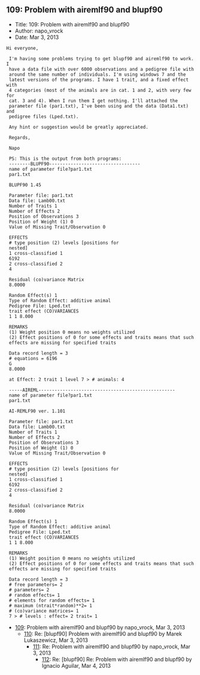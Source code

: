 ## 109: Problem with airemlf90 and blupf90

- Title: 109: Problem with airemlf90 and blupf90
- Author: napo_vrock
- Date: Mar 3, 2013

```
Hi everyone,

 I'm having some problems trying to get blupf90 and airemlf90 to work. I
 have a data file with over 6000 observations and a pedigree file with
 around the same number of individuals. I'm using windows 7 and the
 latest versions of the programs. I have 1 trait, and a fixed effect with
 4 categories (most of the animals are in cat. 1 and 2, with very few for
 cat. 3 and 4). When I run them I get nothing. I'll attached the
 parameter file (par1.txt), I've been using and the data (Data1.txt) and
 pedigree files (Lped.txt).

 Any hint or suggestion would be greatly appreciated.

 Regards,

 Napo

 PS: This is the output from both programs:
 --------BLUPF90----------------------------------
 name of parameter file?par1.txt
 par1.txt

 BLUPF90 1.45

 Parameter file: par1.txt
 Data file: Lamb00.txt
 Number of Traits 1
 Number of Effects 2
 Position of Observations 3
 Position of Weight (1) 0
 Value of Missing Trait/Observation 0

 EFFECTS
 # type position (2) levels [positions for
 nested]
 1 cross-classified 1
 6192
 2 cross-classified 2
 4

 Residual (co)variance Matrix
 8.0000

 Random Effect(s) 1
 Type of Random Effect: additive animal
 Pedigree File: Lped.txt
 trait effect (CO)VARIANCES
 1 1 8.000

 REMARKS
 (1) Weight position 0 means no weights utilized
 (2) Effect positions of 0 for some effects and traits means that such
 effects are missing for specified traits

 Data record length = 3
 # equations = 6196
 G
 8.0000

 at Effect: 2 trait 1 level 7 > # animals: 4

 -----AIREML---------------------------------------------------
 name of parameter file?par1.txt
 par1.txt

 AI-REMLF90 ver. 1.101

 Parameter file: par1.txt
 Data file: Lamb00.txt
 Number of Traits 1
 Number of Effects 2
 Position of Observations 3
 Position of Weight (1) 0
 Value of Missing Trait/Observation 0

 EFFECTS
 # type position (2) levels [positions for
 nested]
 1 cross-classified 1
 6192
 2 cross-classified 2
 4

 Residual (co)variance Matrix
 8.0000

 Random Effect(s) 1
 Type of Random Effect: additive animal
 Pedigree File: Lped.txt
 trait effect (CO)VARIANCES
 1 1 8.000

 REMARKS
 (1) Weight position 0 means no weights utilized
 (2) Effect positions of 0 for some effects and traits means that such
 effects are missing for specified traits

 Data record length = 3
 # free parameters= 2
 # parameters= 2
 # random effects= 1
 # elements for random effects= 1
 # maximum (ntrait*random)**2= 1
 # (co)variance matrices= 1
 7 > # levels : effect= 2 trait= 1
```

- [109](0109.md): Problem with airemlf90 and blupf90 by napo_vrock, Mar 3, 2013
    - [110](0110.md): Re: [blupf90] Problem with airemlf90 and blupf90 by Marek Lukaszewicz, Mar 3, 2013
        - [111](0111.md): Re: Problem with airemlf90 and blupf90 by napo_vrock, Mar 3, 2013
            - [112](0112.md): Re: [blupf90] Re: Problem with airemlf90 and blupf90 by Ignacio Aguilar, Mar 4, 2013
